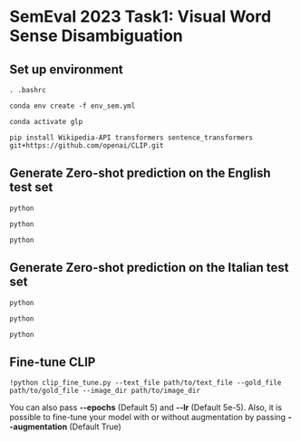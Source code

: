 # SemEval 2023 Task1: Visual Word Sense Disambiguation

## Set up environment


```
. .bashrc

conda env create -f env_sem.yml

conda activate glp

pip install Wikipedia-API transformers sentence_transformers git+https://github.com/openai/CLIP.git
```

## Generate Zero-shot prediction on the English test set


```
python 

python

python
```

## Generate Zero-shot prediction on the Italian test set


```
python 

python

python
```

## Fine-tune CLIP
```
!python clip_fine_tune.py --text_file path/to/text_file --gold_file path/to/gold_file --image_dir path/to/image_dir 

```
You can also pass **--epochs** (Default 5) and **--lr** (Default 5e-5). Also, it is possible to fine-tune your model with or without augmentation by passing **--augmentation** (Default True)
